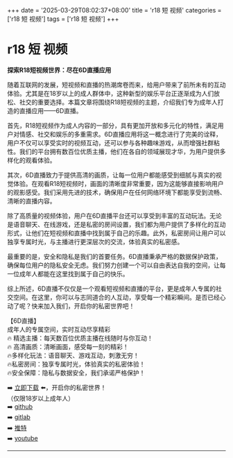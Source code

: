 +++
date = '2025-03-29T08:02:37+08:00'
title = 'r18 短 视频'
categories = ['r18 短 视频']
tags = ['r18 短 视频']
+++

# r18 短 视频

**探索R18短视频世界：尽在6D直播应用**

随着互联网的发展，短视频和直播的热潮席卷而来，给用户带来了前所未有的互动体验。尤其是在18岁以上的成人群体中，这种新型的娱乐平台正逐渐成为人们放松、社交的重要选择。本篇文章将围绕R18短视频的主题，介绍我们专为成年人打造的直播应用——6D直播。

首先，R18短视频作为成人内容的一部分，具有更加开放和多元化的特性，满足用户对情感、社交和娱乐的多重需求。6D直播应用将这一概念进行了完美的诠释，用户不仅可以享受实时的视频互动，还可以参与各种趣味游戏，从而增强社群粘性。我们的平台拥有数百位优质主播，他们在各自的领域展现才华，为用户提供多样化的观看体验。

其次，6D直播致力于提供高清的画质，让每一位用户都能感受到细腻与真实的视觉体验。在观看R18短视频时，画面的清晰度非常重要，因为这能够直接影响用户的观影感受。我们采用先进的技术，确保用户在任何网络环境下都能享受到流畅、清晰的直播内容。

除了高质量的视频体验，用户在6D直播平台还可以享受到丰富的互动玩法。无论是语音聊天、在线游戏，还是私密的房间设置，我们都为用户提供了多样化的互动形式，让他们在短视频和直播中找到属于自己的乐趣。此外，私密房间让用户可以独享专属时光，与主播进行更深层次的交流，体验真实的私密感。

最重要的是，安全和隐私是我们的首要任务。6D直播秉承严格的数据保护政策，确保每位用户的隐私安全无虑。我们努力创建一个可以自由表达自我的空间，让每一位成年人都能在这里找到属于自己的快乐。

综上所述，6D直播不仅仅是一个观看短视频和直播的平台，更是成年人专属的社交空间。在这里，你可以与志同道合的人互动，享受每一个精彩瞬间。是否已经心动了呢？快来加入我们，开启你的私密世界吧！

【6D直播】  
成年人的专属空间，实时互动尽享精彩  
🔥 精选主播：每天数百位优质主播在线随时与你互动！  
🔥 高清画质：清晰画面，感受每一刻的精彩！  
🔥多样化玩法：语音聊天、游戏互动，刺激无穷！  
🔥私密房间：独享专属时光，体验真实的私密体验！  
🔥安全保障：隐私与数据安全，我们承诺严格保护！  

➡️ [立即下载](https://down123.s3.ap-east-1.amazonaws.com/down/down.html?channelCode=blog) ⬅️，开启你的私密世界！  
（仅限18岁以上成年人）  
➡️ [github](https://aldult-live.github.io/)  
➡️ [gitlab](https://seo-09598d.gitlab.io/)  
➡️ [推特](https://x.com/wegame33)  
➡️ [youtube](https://www.youtube.com/@6Dlive)  

---
